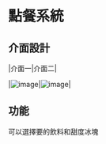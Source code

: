 # 點餐系統

## 介面設計
|介面一|介面二|

|![image](https://github.com/user-attachments/assets/72943643-d51b-4286-9f13-b4bd278b4ace)|![image](https://github.com/user-attachments/assets/5fe8c08b-1c39-4305-b3e5-deda962f4b30)|


## 功能
可以選擇要的飲料和甜度冰塊
